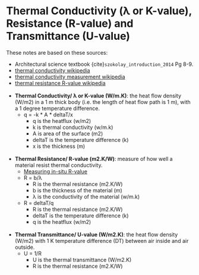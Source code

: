 # Thermal Conductivity (λ or K-value), Resistance (R-value) and Transmittance (U-value)
These notes are based on these sources:
- Architectural science textbook {cite}`szokolay_introduction_2014` Pg 8-9.
- <a href="https://en.wikipedia.org/wiki/Thermal_conductivity" target="_blank"> thermal conductivity wikipedia</a>
- <a href="https://en.wikipedia.org/wiki/Thermal_conductivity_measurement" target="_blank"> thermal conductivity measurement wikipedia</a>
- <a href="https://en.wikipedia.org/wiki/R-value_(insulation)" target="_blank"> thermal resistance R-value wikipedia</a>
<Br></Br>
- **Thermal Conductivity/ λ or K-value (W/m.K)**: the heat flow density (W/m2) in a 1 m thick body (i.e. the length of heat flow path is 1 m), with a 1 degree temperature difference.
  - q = -k * A * deltaT/x
    - q is the heatflux (w/m2)
    - k is thermal conductivity (w/m.k)
    - A is area of the surface (m2)
    - deltaT is the temperature difference (k)
    - x is the thickness (m)
<Br></Br>
- **Thermal Resistance/ R-value (m2.K/W)**: measure of how well a material resist thermal conductivity.
  - <a href="https://en.wikipedia.org/wiki/R-value_(insulation)#Heat_flux_method" target="_blank">Measuring in-situ R-value</a>
  - R = b/λ
    - R is the thermal resistance (m2.K/W)
    - b is the thickness of the material (m)
    - λ is the conductivity of the material (w/m.k)
  - R = deltaT/q
    - R is the thermal resistance (m2.K/W)
    - deltaT is the temperature difference (k)
    - q is the heatflux (w/m2)
<Br></Br>
- **Thermal Transmittance/ U-value (W/m2.K)**: the heat flow density (W/m2) with 1 K temperature
difference (DT) between air inside and air outside.
  - U = 1/R
    - U is the thermal transmittance (W/m2.K)
    - R is the thermal resistance (m2.K/W)
